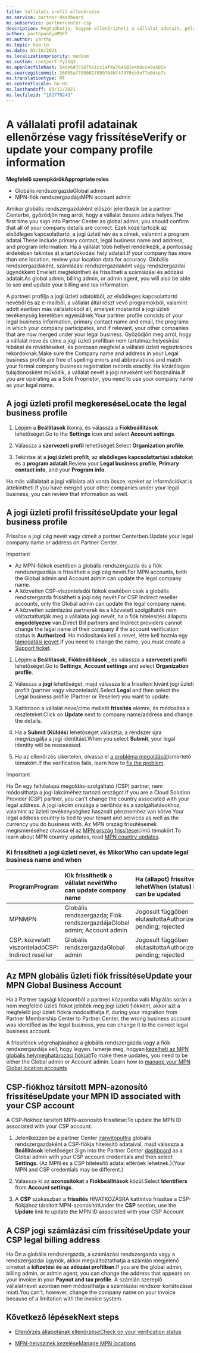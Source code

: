 ```yaml
---
title: Vállalati profil ellenőrzése
ms.service: partner-dashboard
ms.subservice: partnercenter-csp
description: Megtudhatja, hogyan ellenőrizheti a vállalat adatait, például az elsődleges kapcsolattartási, a lakcím-és a program-információkat. A jogi és számlázási címeket is frissítheti.
author: parthpandyaMSFT
ms.author: parthp
ms.topic: how-to
ms.date: 03/10/2021
ms.localizationpriority: medium
ms.custom: contperf-fy21q3
ms.openlocfilehash: 5ade6d7c587561cc1af4a7645d1e4b0cce9a505e
ms.sourcegitcommit: 26095af7950817099764bf47370cb3e77e0dce7c
ms.translationtype: MT
ms.contentlocale: hu-HU
ms.lasthandoff: 03/11/2021
ms.locfileid: "102770243"
---
```

# <a name="verify-or-update-your-company-profile-information"></a><span data-ttu-id="a8167-104">A vállalati profil adatainak ellenőrzése vagy frissítése</span><span class="sxs-lookup"><span data-stu-id="a8167-104">Verify or update your company profile information</span></span> 

<span data-ttu-id="a8167-105">**Megfelelő szerepkörök**</span><span class="sxs-lookup"><span data-stu-id="a8167-105">**Appropriate roles**</span></span>

- <span data-ttu-id="a8167-106">Globális rendszergazda</span><span class="sxs-lookup"><span data-stu-id="a8167-106">Global admin</span></span>
- <span data-ttu-id="a8167-107">MPN-fiók rendszergazdája</span><span class="sxs-lookup"><span data-stu-id="a8167-107">MPN account admin</span></span>

<span data-ttu-id="a8167-108">Amikor globális rendszergazdaként először jelentkezik be a partner Centerbe, győződjön meg arról, hogy a vállalat összes adata helyes.</span><span class="sxs-lookup"><span data-stu-id="a8167-108">The first time you sign into Partner Center as global admin, you should confirm that all of your company details are correct.</span></span> <span data-ttu-id="a8167-109">Ezek közé tartozik az elsődleges kapcsolattartó, a jogi üzleti név és a címek, valamint a program adatai.</span><span class="sxs-lookup"><span data-stu-id="a8167-109">These include primary contact, legal business name and address, and program information.</span></span> <span data-ttu-id="a8167-110">Ha a vállalat több hellyel rendelkezik, a pontosság érdekében tekintse át a tartózkodási hely adatait.</span><span class="sxs-lookup"><span data-stu-id="a8167-110">If your company has more than one location, review your location data for accuracy.</span></span> <span data-ttu-id="a8167-111">Globális rendszergazdaként, számlázási rendszergazdaként vagy rendszergazdai ügynökként Emellett megtekintheti és frissítheti a számlázási és adózási adatait.</span><span class="sxs-lookup"><span data-stu-id="a8167-111">As global admin, billing admin, or admin agent, you will also be able to see and update your billing and tax information.</span></span>

<span data-ttu-id="a8167-112">A partneri profilja a jogi üzleti adatokból, az elsődleges kapcsolattartó nevéből és az e-mailből, a vállalat által részt vevő programokból, valamint adott esetben más vállalatokból áll, amelyek mostantól a jogi üzleti tevékenység keretében egyesülnek.</span><span class="sxs-lookup"><span data-stu-id="a8167-112">Your partner profile consists of your legal business information, primary contact name and email, the programs in which your company participates, and if relevant, your other companies that are now merged under your legal business.</span></span> <span data-ttu-id="a8167-113">Győződjön meg arról, hogy a vállalat neve és címe a jogi üzleti profilban nem tartalmaz helyesírási hibákat és rövidítéseket, és pontosan megfelel a vállalati üzleti regisztrációs rekordoknak.</span><span class="sxs-lookup"><span data-stu-id="a8167-113">Make sure the Company name and address in your Legal business profile are free of spelling errors and abbreviations and match your formal company business registration records exactly.</span></span> <span data-ttu-id="a8167-114">Ha kizárólagos tulajdonosként működik, a vállalat nevét a jogi neveként kell használnia.</span><span class="sxs-lookup"><span data-stu-id="a8167-114">If you are operating as a Sole Proprietor, you need to use your company name as your legal name.</span></span>


## <a name="locate-the-legal-business-profile"></a><span data-ttu-id="a8167-115">A jogi üzleti profil megkeresése</span><span class="sxs-lookup"><span data-stu-id="a8167-115">Locate the legal business profile</span></span>

1. <span data-ttu-id="a8167-116">Lépjen a **Beállítások** ikonra, és válassza a **Fiókbeállítások** lehetőséget.</span><span class="sxs-lookup"><span data-stu-id="a8167-116">Go to the **Settings** icon and select **Account settings**.</span></span>
 
1. <span data-ttu-id="a8167-117">Válassza a **szervezeti profil** lehetőséget.</span><span class="sxs-lookup"><span data-stu-id="a8167-117">Select **Organization profile**.</span></span> 

2. <span data-ttu-id="a8167-118">Tekintse át a **jogi üzleti profilt**, az **elsődleges kapcsolattartási adatokat** és a **program adatait**.</span><span class="sxs-lookup"><span data-stu-id="a8167-118">Review your **Legal business profile**, **Primary contact info**, and your **Program info**.</span></span>

<span data-ttu-id="a8167-119">Ha más vállalatait a jogi vállalata alá vonta össze, ezeket az információkat is áttekintheti.</span><span class="sxs-lookup"><span data-stu-id="a8167-119">If you have merged your other companies under your legal business, you can review that information as well.</span></span> 

## <a name="update-your-legal-business-profile"></a><span data-ttu-id="a8167-120">A jogi üzleti profil frissítése</span><span class="sxs-lookup"><span data-stu-id="a8167-120">Update your legal business profile</span></span> 

<span data-ttu-id="a8167-121">Frissítse a jogi cég nevét vagy címeit a partner Centerben.</span><span class="sxs-lookup"><span data-stu-id="a8167-121">Update your legal company name or address on Partner Center.</span></span>

>[!Important]
>- <span data-ttu-id="a8167-122">Az MPN-fiókok esetében a globális rendszergazda és a fiók rendszergazdája is frissítheti a jogi cég nevét.</span><span class="sxs-lookup"><span data-stu-id="a8167-122">For MPN accounts, both the Global admin and Account admin can update the legal company name.</span></span>
>- <span data-ttu-id="a8167-123">A közvetlen CSP-viszonteladói fiókok esetében csak a globális rendszergazda frissítheti a jogi cég nevét.</span><span class="sxs-lookup"><span data-stu-id="a8167-123">For CSP Indirect reseller accounts, only the Global admin can update the legal company name.</span></span> 
>- <span data-ttu-id="a8167-124">A közvetlen számlázási partnerek és a közvetett szolgáltatók nem változtathatják meg a vállalata jogi nevét, ha a fiók hitelesítési állapota **engedélyezve** van.</span><span class="sxs-lookup"><span data-stu-id="a8167-124">Direct Bill partners and Indirect providers cannot change the legal name of their company if the account verification status is **Authorized**.</span></span> <span data-ttu-id="a8167-125">Ha módosítania kell a nevet, létre kell hoznia egy [támogatási jegyet](https://partner.microsoft.com/dashboard/support/servicerequests/create?stage=2&topicid=eb74583c-61b3-2124-bffc-00920e0ae772).</span><span class="sxs-lookup"><span data-stu-id="a8167-125">If you need to change the name, you must create a [Support ticket](https://partner.microsoft.com/dashboard/support/servicerequests/create?stage=2&topicid=eb74583c-61b3-2124-bffc-00920e0ae772).</span></span>



1. <span data-ttu-id="a8167-126">Lépjen a **Beállítások**, **Fiókbeállítások** , és válassza a **szervezeti profil** lehetőséget.</span><span class="sxs-lookup"><span data-stu-id="a8167-126">Go to **Settings**, **Account settings** and select **Organization profile**.</span></span>

2. <span data-ttu-id="a8167-127">Válassza a **jogi**  lehetőséget, majd válassza ki a frissíteni kívánt jogi üzleti profilt (partner vagy viszonteladó).</span><span class="sxs-lookup"><span data-stu-id="a8167-127">Select **Legal**  and then select the Legal business profile (Partner or Reseller) you want to update.</span></span>

1. <span data-ttu-id="a8167-128">Kattintson a vállalat neve/címe melletti **frissítés**  elemre, és módosítsa a részleteket.</span><span class="sxs-lookup"><span data-stu-id="a8167-128">Click on **Update**  next to company name/address and change the details.</span></span>
 
1. <span data-ttu-id="a8167-129">Ha a **Submit (Küldés**) lehetőséget választja, a rendszer újra megvizsgálja a jogi identitást.</span><span class="sxs-lookup"><span data-stu-id="a8167-129">When you select **Submit**, your legal identity will be reassessed.</span></span>

1. <span data-ttu-id="a8167-130">Ha az ellenőrzés sikertelen, olvassa el [a probléma megoldását](verification-responses.md)ismertető témakört.</span><span class="sxs-lookup"><span data-stu-id="a8167-130">If the verification fails, learn how to [fix the problem](verification-responses.md).</span></span>

>[!Important]
><span data-ttu-id="a8167-131">Ha Ön egy felhőalapú megoldás-szolgáltató (CSP) partner, nem módosíthatja a jogi lakcíméhez tartozó országot.</span><span class="sxs-lookup"><span data-stu-id="a8167-131">If you are a Cloud Solution Provider (CSP) partner, you can't change the country associated with your legal address.</span></span> <span data-ttu-id="a8167-132">A jogi lakcím országa a bérlőhöz és a szolgáltatásokhoz, valamint az üzleti tevékenységhez használt pénznemhez van kötve.</span><span class="sxs-lookup"><span data-stu-id="a8167-132">Your legal address country is tied to your tenant and services as well as the currency you do business with.</span></span> <span data-ttu-id="a8167-133">Az MPN ország frissítéseinek megismeréséhez olvassa el az  [MPN ország frissítései](manage-locations.md#change-country-of-partner-global-account)című témakört.</span><span class="sxs-lookup"><span data-stu-id="a8167-133">To learn about MPN country updates, read  [MPN country updates](manage-locations.md#change-country-of-partner-global-account).</span></span>


### <a name="who-can-update-legal-business-name-and-when"></a><span data-ttu-id="a8167-134">Ki frissítheti a jogi üzleti nevet, és Mikor</span><span class="sxs-lookup"><span data-stu-id="a8167-134">Who can update legal business name and when</span></span>

|<span data-ttu-id="a8167-135">**Program**</span><span class="sxs-lookup"><span data-stu-id="a8167-135">**Program**</span></span>|<span data-ttu-id="a8167-136">**Kik frissíthetik a vállalat nevét**</span><span class="sxs-lookup"><span data-stu-id="a8167-136">**Who can update company name**</span></span>|<span data-ttu-id="a8167-137">**Ha (állapot) frissítve lehet**</span><span class="sxs-lookup"><span data-stu-id="a8167-137">**When (status) it can be updated**</span></span>|<span data-ttu-id="a8167-138">**Engedélyezett**</span><span class="sxs-lookup"><span data-stu-id="a8167-138">**Allowed**</span></span>|
|---------------------|:-------------------------------|:------------|:-----------------|
<span data-ttu-id="a8167-139">MPN</span><span class="sxs-lookup"><span data-stu-id="a8167-139">MPN</span></span>|<span data-ttu-id="a8167-140">Globális rendszergazda; Fiók rendszergazdája</span><span class="sxs-lookup"><span data-stu-id="a8167-140">Global admin; Account admin</span></span>|<span data-ttu-id="a8167-141">Jogosult függőben elutasította</span><span class="sxs-lookup"><span data-stu-id="a8167-141">Authorized; pending; rejected</span></span>| <span data-ttu-id="a8167-142">Engedélyezve</span><span class="sxs-lookup"><span data-stu-id="a8167-142">Allowed</span></span>|
|<span data-ttu-id="a8167-143">CSP: közvetett viszonteladó</span><span class="sxs-lookup"><span data-stu-id="a8167-143">CSP: Indirect reseller</span></span>|<span data-ttu-id="a8167-144">Globális rendszergazda</span><span class="sxs-lookup"><span data-stu-id="a8167-144">Global admin</span></span>|<span data-ttu-id="a8167-145">Jogosult függőben elutasította</span><span class="sxs-lookup"><span data-stu-id="a8167-145">Authorized; pending; rejected</span></span>| <span data-ttu-id="a8167-146">Engedélyezve</span><span class="sxs-lookup"><span data-stu-id="a8167-146">Allowed</span></span>|


## <a name="update-your-mpn-global-business-account"></a><span data-ttu-id="a8167-147">Az MPN globális üzleti fiók frissítése</span><span class="sxs-lookup"><span data-stu-id="a8167-147">Update your MPN Global Business Account</span></span>

<span data-ttu-id="a8167-148">Ha a Partner tagsági központból a partneri központba való Migrálás során a nem megfelelő üzleti fiókot jelölték meg jogi üzleti fiókként, akkor azt a megfelelő jogi üzleti fiókra módosíthatja.</span><span class="sxs-lookup"><span data-stu-id="a8167-148">If, during your migration from Partner Membership Center to Partner Center, the wrong business account was identified as the legal business, you can change it to the correct legal business account.</span></span>

<span data-ttu-id="a8167-149">A frissítések végrehajtásához a globális rendszergazda vagy a fiók rendszergazdája kell, hogy legyen. Ismerje meg, hogyan [kezelheti az MPN globális helymeghatározási fiókjait](manage-locations.md)</span><span class="sxs-lookup"><span data-stu-id="a8167-149">To make these updates, you need to be either the Global admin or Account admin. Learn how to [manage your MPN Global location accounts](manage-locations.md)</span></span>


## <a name="update-your-mpn-id-associated-with-your-csp-account"></a><span data-ttu-id="a8167-150">CSP-fiókhoz társított MPN-azonosító frissítése</span><span class="sxs-lookup"><span data-stu-id="a8167-150">Update your MPN ID associated with your CSP account</span></span>

<span data-ttu-id="a8167-151">A CSP-fiókhoz társított MPN-azonosító frissítése:</span><span class="sxs-lookup"><span data-stu-id="a8167-151">To update the MPN ID associated with your CSP account:</span></span>

1. <span data-ttu-id="a8167-152">Jelentkezzen be a partner Center [irányítópultra](https://partner.microsoft.com/dashboard/home) globális rendszergazdaként a CSP-fiókja hitelesítő adataival, majd válassza a **Beállítások** lehetőséget.</span><span class="sxs-lookup"><span data-stu-id="a8167-152">Sign into the Partner Center [dashboard](https://partner.microsoft.com/dashboard/home) as a Global admin with your CSP account credentials and then select **Settings**.</span></span> <span data-ttu-id="a8167-153">(Az MPN és a CSP hitelesítő adatai eltérőek lehetnek.)</span><span class="sxs-lookup"><span data-stu-id="a8167-153">(Your MPN and CSP credentials may be different.)</span></span>
 
1. <span data-ttu-id="a8167-154">Válassza ki az **azonosítókat** a **Fiókbeállítások** közül.</span><span class="sxs-lookup"><span data-stu-id="a8167-154">Select **Identifiers** from **Account settings**.</span></span>

1. <span data-ttu-id="a8167-155">A **CSP** szakaszban a **frissítés** HIVATKOZÁSRA kattintva frissítse a CSP-fiókjához társított MPN-azonosítót</span><span class="sxs-lookup"><span data-stu-id="a8167-155">Under the **CSP** section, use the **Update** link to update the MPN ID associated with your CSP Account</span></span> 


## <a name="update-your-csp-legal-billing-address"></a><span data-ttu-id="a8167-156">A CSP jogi számlázási cím frissítése</span><span class="sxs-lookup"><span data-stu-id="a8167-156">Update your CSP legal billing address</span></span>

<span data-ttu-id="a8167-157">Ha Ön a globális rendszergazda, a számlázási rendszergazda vagy a rendszergazdai ügynök, akkor megváltoztathatja a számlán megjelenő címeket a **kifizetési és az adózási profilban**.</span><span class="sxs-lookup"><span data-stu-id="a8167-157">If you are the global admin, billing admin, or admin agent, you can change the address that appears on your invoice in your **Payout and tax profile**.</span></span> <span data-ttu-id="a8167-158">A számlán szereplő vállalatnevet azonban nem módosíthatja a számlázási rendszer korlátozásai miatt.</span><span class="sxs-lookup"><span data-stu-id="a8167-158">You can't, however, change the company name on your invoice because of a limitation with the invoice system.</span></span>


## <a name="next-steps"></a><span data-ttu-id="a8167-159">Következő lépések</span><span class="sxs-lookup"><span data-stu-id="a8167-159">Next steps</span></span>

- [<span data-ttu-id="a8167-160">Ellenőrzés állapotának ellenőrzése</span><span class="sxs-lookup"><span data-stu-id="a8167-160">Check on your verification status</span></span>](verification-responses.md)

- [<span data-ttu-id="a8167-161">MPN-helyszínek kezelése</span><span class="sxs-lookup"><span data-stu-id="a8167-161">Manage MPN locations</span></span>](manage-locations.md)
